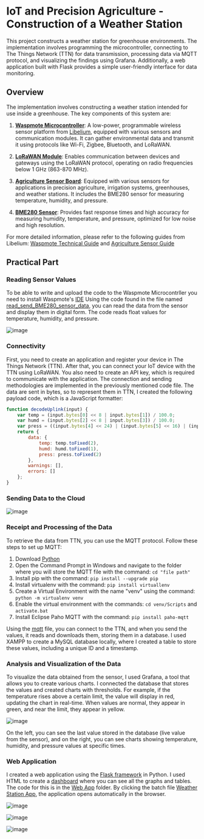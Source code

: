 # IoT and Precision Agriculture - Construction of a Weather Station
This project constructs a weather station for greenhouse environments. The implementation involves programming the microcontroller, connecting to The Things Network (TTN) for data transmission, processing data via MQTT protocol, and visualizing the findings using Grafana. Additionally, a web application built with Flask provides a simple user-friendly interface for data monitoring.

## Overview
The implementation involves constructing a weather station intended for use inside a greenhouse. The key components of this system are:
1. **[Waspmote Microcontroller](https://development.libelium.com/waspmote-technical-guide/hardware)**: A low-power, programmable wireless sensor platform from [Libelium](https://www.libelium.com/), equipped with various sensors and communication modules. It can gather environmental data and transmit it using protocols like Wi-Fi, Zigbee, Bluetooth, and LoRaWAN.

2. **[LoRaWAN Module](https://development.libelium.com/waspmote-technical-guide/lorawan-modules)**: Enables communication between devices and gateways using the LoRaWAN protocol, operating on radio frequencies below 1 GHz (863-870 MHz).

3. **[Agriculture Sensor Board](https://development.libelium.com/agriculture-sensor-guide/hardware)**: Equipped with various sensors for applications in precision agriculture, irrigation systems, greenhouses, and weather stations. It includes the BME280 sensor for measuring temperature, humidity, and pressure.

4. **[BME280 Sensor](https://development.libelium.com/agriculture-sensor-guide/sensors#temperature-humidity-and-pressure-sensor-bme280)**: Provides fast response times and high accuracy for measuring humidity, temperature, and pressure, optimized for low noise and high resolution.

For more detailed information, please refer to the following guides from Libelium: [Waspmote Technical Guide](https://development.libelium.com/waspmote-technical-guide) and [Agriculture Sensor Guide](https://development.libelium.com/agriculture-sensor-guide)

## Practical Part

### Reading Sensor Values
To be able to write and upload the code to the Waspmote Microcontrller you need to install Waspmote's [IDE](https://development.libelium.com/ide-user-guide)
Using the code found in the file named [read_send_BME280_sensor_data](https://github.com/Comebackerino/AgriWeatherStation/blob/main/read_send_BME280_sensor_data.cpp), you can read the data from the sensor and display them in digital form. The code reads float values for temperature, humidity, and pressure.

![image](https://github.com/Comebackerino/AgriWeatherStation/assets/145468982/02eef3c9-6259-4609-b06d-fc2331b8c00e)

### Connectivity
First, you need to create an application and register your device in The Things Network (TTN). After that, you can connect your IoT device with the TTN using LoRaWAN. You also need to create an API key, which is required to communicate with the application. The connection and sending methodologies are implemented in the previously mentioned code file. The data are sent in bytes, so to represent them in TTN, I created the following payload code, which is a JavaScript formatter:
```js
function decodeUplink(input) {
    var temp = (input.bytes[0] << 8 | input.bytes[1]) / 100.0;
    var humd = (input.bytes[2] << 8 | input.bytes[3]) / 100.0;
    var press = ((input.bytes[4] << 24) | (input.bytes[5] << 16) | (input.bytes[6] << 8) | input.bytes[7]) / 100.0;
    return {
        data: {
            temp: temp.toFixed(2),
            humd: humd.toFixed(1),
            press: press.toFixed(2)
        },
        warnings: [],
        errors: []
    };
}
```
### Sending Data to the Cloud

![image](https://github.com/Comebackerino/AgriWeatherStation/assets/145468982/7fa41bb1-5b54-461d-a380-6034e0a4b8eb)

### Receipt and Processing of the Data
To retrieve the data from TTN, you can use the MQTT protocol. Follow these steps to set up MQTT:
1. Download [Python](https://www.python.org/downloads/)
2. Open the Command Prompt in Windows and navigate to the folder where you will store the MQTT file with the command: ```cd "file path"```
3. Install pip with the command: ```pip install --upgrade pip```
4. Install virtualenv with the command: ```pip install virtuallenv```
5. Create a Virtual Environment with the name "venv" using the command: ```python -m virtualenv venv``` 
6. Enable the virtual environment with the commands: ```cd venv/Scripts``` and ```activate.bat```
7. Install Eclipse Paho MQTT with the command: ```pip install paho-mqtt``` 

Using the [mqtt](https://github.com/Comebackerino/AgriWeatherStation/blob/main/mqtt.py) file, you can connect to the TTN, and when you send the values, it reads and downloads them, storing them in a database. I used XAMPP to create a MySQL database locally, where I created a table to store these values, including a unique ID and a timestamp.

### Analysis and Visualization of the Data
To visualize the data obtained from the sensor, I used Grafana, a tool that allows you to create various charts. I connected the database that stores the values and created charts with thresholds. For example, if the temperature rises above a certain limit, the value will display in red, updating the chart in real-time. When values are normal, they appear in green, and near the limit, they appear in yellow.

![image](https://github.com/Comebackerino/AgriWeatherStation/assets/145468982/931e66c6-6091-4979-9c81-0c873a48deb7)

On the left, you can see the last value stored in the database (live value from the sensor), and on the right, you can see charts showing temperature, humidity, and pressure values at specific times.

### Web Application
I created a web application using the [Flask framework](https://github.com/Comebackerino/AgriWeatherStation/blob/main/Web%20App/app.py) in Python. I used HTML to create a [dashboard](https://github.com/Comebackerino/AgriWeatherStation/blob/main/Web%20App/templates/dashboard.html) where you can see all the graphs and tables. The code for this is in the [Web App](https://github.com/Comebackerino/AgriWeatherStation/tree/main/Web%20App) folder. By clicking the batch file [Weather Station App](https://github.com/Comebackerino/AgriWeatherStation/blob/main/Web%20App/Weather%20Station%20App.bat), the application opens automatically in the browser.

![image](https://github.com/Comebackerino/AgriWeatherStation/assets/145468982/ec36069d-eed9-4964-88a0-4690d53282a5)

![image](https://github.com/Comebackerino/AgriWeatherStation/assets/145468982/55aa6417-932b-4bb1-8fbd-3d7cf7f1c8f0)

![image](https://github.com/Comebackerino/AgriWeatherStation/assets/145468982/e23de892-59e8-4c7b-8d1e-e466d6f8b831)





